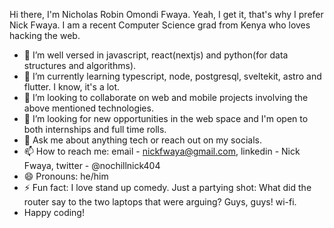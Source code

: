Hi there, I'm Nicholas Robin Omondi Fwaya. Yeah, I get it, that's why I prefer Nick Fwaya.
I am a recent Computer Science grad from Kenya who loves hacking the web.
- 🔭 I’m well versed in javascript, react(nextjs) and python(for data structures and algorithms).
- 🌱 I’m currently learning typescript, node, postgresql, sveltekit, astro and flutter. I know, it's a lot.
- 👯 I’m looking to collaborate on web and mobile projects involving the above mentioned technologies.
- 🤔 I’m looking for new opportunities in the web space and I'm open to both internships and full time rolls.
- 💬 Ask me about anything tech or reach out on my socials.
- 📫 How to reach me: email - nickfwaya@gmail.com, linkedin - Nick Fwaya, twitter - @nochillnick404 
- 😄 Pronouns: he/him
- ⚡ Fun fact: I love stand up comedy. Just a partying shot: What did the router say to the two laptops that were arguing? Guys, guys! wi-fi.
- Happy coding!

